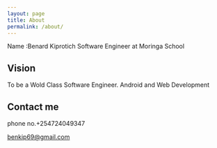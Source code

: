 ```yaml
---
layout: page
title: About
permalink: /about/
---
```


 Name :Benard Kiprotich
Software Engineer at Moringa School

## Vision 

To be  a Wold Class Software Engineer.
Android and Web Development

## Contact me

phone no.+254724049347


[benkip69@gmail.com](https://mail.google.com/mail/)
